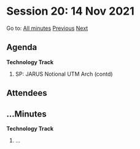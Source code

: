 # Session 20: 14 Nov 2021

Go to: [All minutes](../../../index.md) [Previous](./09.md) [Next](16.md)

## Agenda

**Technology Track**

1. SP: JARUS Notional UTM Arch (contd)

## Attendees

## ...Minutes

**Technology Track**

1. ...
